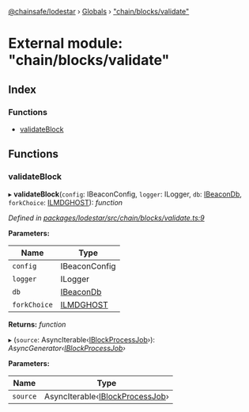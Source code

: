 [@chainsafe/lodestar](../README.md) › [Globals](../globals.md) › ["chain/blocks/validate"](_chain_blocks_validate_.md)

# External module: "chain/blocks/validate"

## Index

### Functions

* [validateBlock](_chain_blocks_validate_.md#validateblock)

## Functions

###  validateBlock

▸ **validateBlock**(`config`: IBeaconConfig, `logger`: ILogger, `db`: [IBeaconDb](../interfaces/_db_api_beacon_interface_.ibeacondb.md), `forkChoice`: [ILMDGHOST](../interfaces/_chain_forkchoice_interface_.ilmdghost.md)): *function*

*Defined in [packages/lodestar/src/chain/blocks/validate.ts:9](https://github.com/ChainSafe/lodestar/blob/aa20a3bfb/packages/lodestar/src/chain/blocks/validate.ts#L9)*

**Parameters:**

Name | Type |
------ | ------ |
`config` | IBeaconConfig |
`logger` | ILogger |
`db` | [IBeaconDb](../interfaces/_db_api_beacon_interface_.ibeacondb.md) |
`forkChoice` | [ILMDGHOST](../interfaces/_chain_forkchoice_interface_.ilmdghost.md) |

**Returns:** *function*

▸ (`source`: AsyncIterable‹[IBlockProcessJob](../interfaces/_chain_chain_.iblockprocessjob.md)›): *AsyncGenerator‹[IBlockProcessJob](../interfaces/_chain_chain_.iblockprocessjob.md)›*

**Parameters:**

Name | Type |
------ | ------ |
`source` | AsyncIterable‹[IBlockProcessJob](../interfaces/_chain_chain_.iblockprocessjob.md)› |
